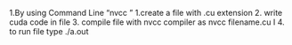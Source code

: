1.By using Command Line “nvcc ”
1.create a file with .cu extension
2.
write cuda code in file
3.
compile file with nvcc compiler as
nvcc filename.cu
I
4. to run file type ./a.out
